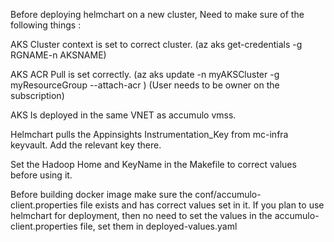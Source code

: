 Before deploying helmchart on a new cluster, Need to make sure of the following things :

AKS Cluster context is set to correct cluster. (az aks get-credentials -g RGNAME-n AKSNAME)

AKS ACR Pull is set correctly. (az aks update -n myAKSCluster -g myResourceGroup --attach-acr <acrName>) (User needs to be owner on the subscription)

AKS Is deployed in the same VNET as accumulo vmss.

Helmchart pulls the Appinsights Instrumentation_Key from mc-infra keyvault. Add the relevant key there.

Set the Hadoop Home and KeyName in the Makefile to correct values before using it.

Before building docker image make sure the conf/accumulo-client.properties file exists and has correct values set in it. If you plan to use helmchart for deployment, then no need to set the values in the accumulo-client.properties file, set them in deployed-values.yaml